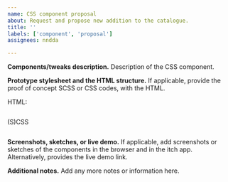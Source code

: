 ```yaml
---
name: CSS component proposal
about: Request and propose new addition to the catalogue.
title: ''
labels: ['component', 'proposal']
assignees: nndda

---
```


**Components/tweaks description.**
Description of the CSS component.

**Prototype stylesheet and the HTML structure.**
If applicable, provide the proof of concept SCSS or CSS codes, with the HTML.

HTML:
```html

```

(S)CSS
```scss

```

**Screenshots, sketches, or live demo.**
If applicable, add screenshots or sketches of the components in the browser and in the itch app. Alternatively, provides the live demo link.

**Additional notes.**
Add any more notes or information here.
